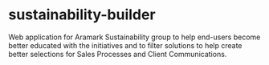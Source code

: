 # sustainability-builder
Web application for Aramark Sustainability group to help end-users become better educated with the initiatives and to filter solutions to help create better selections for Sales Processes and Client Communications.
